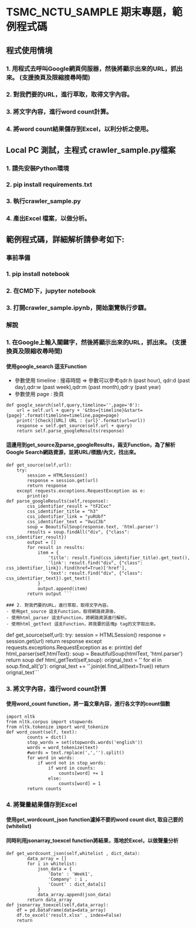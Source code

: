 # TSMC_NCTU_SAMPLE 期末專題，範例程式碼

## 程式使用情境
### 1. 用程式去呼叫Google網頁伺服器，然後將顯示出來的URL，抓出來。 (支援換頁及限縮搜尋時間)
### 2. 對我們要的URL，進行萃取，取得文字內容。
### 3. 將文字內容，進行word count計算。
### 4. 將word count結果儲存到Excel，以利分析之使用。

## Local PC 測試，主程式 crawler_sample.py檔案
### 1. 請先安裝Python環境
### 2. pip install requirements.txt
### 3. 執行crawler_sample.py
### 4. 產出Excel 檔案，以做分析。

## 範例程式碼，詳細解析請參考如下:
### 事前準備
### 1. pip install notebook
### 2. 在CMD下，jupyter notebook
### 3. 打開crawler_sample.ipynb，開始瀏覽執行步驟。

### 解說
### 1. 在Google上輸入關鍵字，然後將顯示出來的URL，抓出來。 (支援換頁及限縮收尋時間)
#### 使用google_search 這支Function
- 參數使用 timeline : 搜尋時間 => 參數可以參考qdr:h (past hour), qdr:d (past day),qdr:w (past week),qdr:m (past month),qdr:y (past year)
- 參數使用 page : 換頁
```
def google_search(self,query,timeline='',page='0'):
    url = self.url + query + '&tbs={timeline}&start={page}'.format(timeline=timeline,page=page)
    print('[Check][URL] URL : {url}'.format(url=url))
    response = self.get_source(self.url + query)
    return self.parse_googleResults(response)
```
    
####  這邊用到get_source及parse_googleResults，兩支Function，為了解析Google Search網路資源，並將URL/標題/內文，找出來。
```
def get_source(self,url):
    try:
        session = HTMLSession()
        response = session.get(url)
        return response
    except requests.exceptions.RequestException as e:
        print(e)
def parse_googleResults(self,response):
        css_identifier_result = "tF2Cxc"
        css_identifier_title = "h3"
        css_identifier_link = "yuRUbf"
        css_identifier_text = "VwiC3b"
        soup = BeautifulSoup(response.text, 'html.parser')
        results = soup.findAll("div", {"class": css_identifier_result})
        output = []
        for result in results:
            item = {
                'title': result.find(css_identifier_title).get_text(),
                'link': result.find("div", {"class": css_identifier_link}).find(href=True)['href'],
                'text': result.find("div", {"class": css_identifier_text}).get_text()
            }
            output.append(item)
        return output ```
       
### 2. 對我們要的URL，進行萃取，取得文字內容。
- 使用get_source 這支Function，取得網路資源後，
- 使用html_parser 這支Function，將網路資源進行解析。
- 使用html_getText 這支Function，將我要的區塊p tag的文字取出來。
```
def get_source(self,url):
    try:
        session = HTMLSession()
        response = session.get(url)
        return response
    except requests.exceptions.RequestException as e:
        print(e)
def html_parser(self,htmlText):
    soup = BeautifulSoup(htmlText, 'html.parser')
    return soup
def html_getText(self,soup):
    orignal_text = ''
    for el in soup.find_all('p'):
        orignal_text += ''.join(el.find_all(text=True))
    return orignal_text```
    
### 3. 將文字內容，進行word count計算
#### 使用word_count function，將一篇文章內容，進行各文字的count個數
```
import nltk
from nltk.corpus import stopwords
from nltk.tokenize import word_tokenize
def word_count(self, text):
        counts = dict()
        stop_words = set(stopwords.words('english'))
        words = word_tokenize(text)
        #words = text.replace(',','').split()
        for word in words:
            if word not in stop_words:
                if word in counts:
                    counts[word] += 1
                else:
                    counts[word] = 1
        return counts
```
        
### 4. 將聲量結果儲存到Excel
#### 使用get_wordcount_json function濾掉不要的word count dict, 取自己要的(whitelist)
#### 同時利用jsonarray_toexcel function將結果，落地於Excel，以做聲量分析
```
def get_wordcount_json(self,whitelist , dict_data):
        data_array = []
        for i in whitelist:
            json_data = {
                'Date' : 'Week1',
                'Company' : i , 
                'Count' : dict_data[i]
            }
            data_array.append(json_data)
        return data_array
def jsonarray_toexcel(self,data_array):
    df = pd.DataFrame(data=data_array)
    df.to_excel('result.xlsx' , index=False)
    return
```







